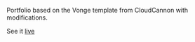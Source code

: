 Portfolio based on the Vonge template from CloudCannon with modifications.

See it [live](https://eleanor-tosh.github.io/)

